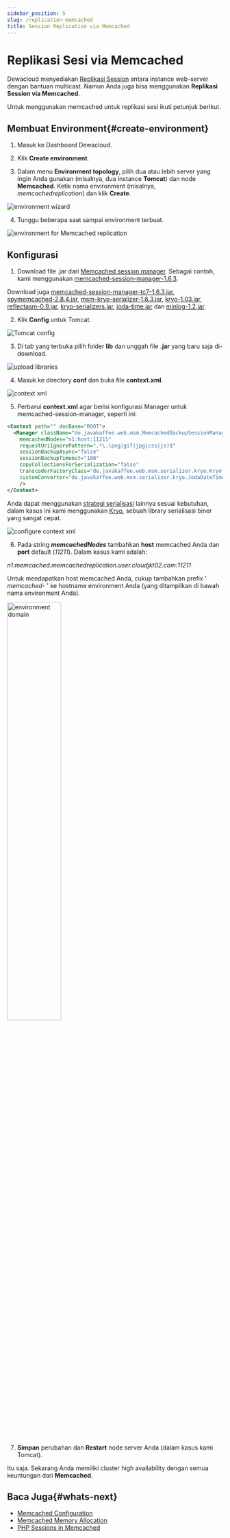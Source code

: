 ```yaml
---
sidebar_position: 5
slug: /replication-memcached
title: Session Replication via Memcached
---
```


# Replikasi Sesi via Memcached

Dewacloud menyediakan [Replikasi Session](https://docs.dewacloud.com/docs/auto-clustering/) antara instance web-server dengan bantuan multicast. Namun Anda juga bisa menggunakan **Replikasi Session via Memcached**.

Untuk menggunakan memcached untuk replikasi sesi ikuti petunjuk berikut.

## Membuat Environment{#create-environment}

1. Masuk ke Dashboard Dewacloud.

2. Klik **Create environment**.

3. Dalam menu **Environment topology**, pilih dua atau lebih server yang ingin Anda gunakan (misalnya, dua instance **Tomcat**) dan node **Memcached**. Ketik nama environment (misalnya, _memcachedreplication_) dan klik **Create**.

<p>
<img src="https://assets.dewacloud.com/dewacloud-docs/memcached/memcached-replication-1.png" alt="environment wizard" max-width="100%"/>
</p>

4. Tunggu beberapa saat sampai environment terbuat.

<p>
<img src="https://assets.dewacloud.com/dewacloud-docs/memcached/memcached-replication-2.png" alt="environment for Memcached replication" max-width="100%"/>
</p>

## Konfigurasi

1. Download file .jar dari [Memcached session manager](http://code.google.com/p/memcached-session-manager/). Sebagai contoh, kami menggunakan [memcached-session-manager-1.6.3](http://code.google.com/p/memcached-session-manager/).

Download juga [memcached-session-manager-tc7-1.6.3.jar](http://code.google.com/p/memcached-session-manager/downloads/detail?name=memcached-session-manager-tc7-1.6.3.jar), [spymemcached-2.8.4.jar](http://code.google.com/p/spymemcached/downloads/detail?name=spymemcached-2.8.4.jar), [msm-kryo-serializer-1.6.3.jar](http://code.google.com/p/memcached-session-manager/downloads/detail?name=msm-kryo-serializer-1.6.3.jar&can=2&q=), [kryo-1.03.jar](http://code.google.com/p/memcached-session-manager/downloads/detail?name=kryo-1.03.jar&can=2&q=), [reflectasm-0.9.jar](http://code.google.com/p/memcached-session-manager/downloads/detail?name=reflectasm-0.9.jar&can=2&q=), [kryo-serializers.jar](https://mvnrepository.com/artifact/de.javakaffee/kryo-serializers), [joda-time.jar](https://repo1.maven.org/maven2/joda-time/joda-time/1.5.2/joda-time-1.5.2.jar) dan [minlog-1.2.jar](http://code.google.com/p/memcached-session-manager/downloads/detail?name=minlog-1.2.jar&can=2&q=).

2. Klik **Config** untuk Tomcat.

<p>
<img src="https://assets.dewacloud.com/dewacloud-docs/memcached/memcached-replication-3.png" alt="Tomcat config" max-width="100%"/>
</p>

3. Di tab yang terbuka pilih folder **lib** dan unggah file **.jar** yang baru saja di-download.

<p>
<img src="https://assets.dewacloud.com/dewacloud-docs/memcached/memcached-replication-4.png" alt="upload libraries" max-width="100%"/>
</p>

4. Masuk ke directory **conf** dan buka file **context.xml**.

<p>
<img src="https://assets.dewacloud.com/dewacloud-docs/memcached/memcached-replication-5.png" alt="context xml" max-width="100%"/>
</p>

5. Perbarui **context.xml** agar berisi konfigurasi Manager untuk memcached-session-manager, seperti ini:

```xml
<Context path="" docBase="ROOT">
  <Manager className="de.javakaffee.web.msm.MemcachedBackupSessionManager"
    memcachedNodes="n1:host:11211"
    requestUriIgnorePattern=".*\.(png|gif|jpg|css|js)$"
    sessionBackupAsync="false"
    sessionBackupTimeout="100"
    copyCollectionsForSerialization="false"
    transcoderFactoryClass="de.javakaffee.web.msm.serializer.kryo.KryoTranscoderFactory"
    customConverter="de.javakaffee.web.msm.serializer.kryo.JodaDateTimeRegistration"
    />
</Context>
```

Anda dapat menggunakan [strategi serialisasi](http://code.google.com/p/memcached-session-manager/wiki/SerializationStrategies) lainnya sesuai kebutuhan, dalam kasus ini kami menggunakan [Kryo](http://code.google.com/p/kryo/), sebuah library serialisasi biner yang sangat cepat.

<p>
<img src="https://assets.dewacloud.com/dewacloud-docs/memcached/memcached-replication-6.png" alt="configure context xml" max-width="100%"/>
</p>

6. Pada string _**memcachedNodes**_ tambahkan **host** memcached Anda dan **port** default (_11211_). Dalam kasus kami adalah:

_n1:memcached.memcachedreplication.user.cloudjkt02.com:11211_

Untuk mendapatkan host memcached Anda, cukup tambahkan prefix ' _memcached-_ ' ke hostname environment Anda (yang ditampilkan di bawah nama environment Anda).

<p>
<img src="https://assets.dewacloud.com/dewacloud-docs/memcached/memcached-replication-7.png" alt="environment domain" width="50%"/>
</p>

7. **Simpan** perubahan dan **Restart** node server Anda (dalam kasus kami Tomcat).

Itu saja. Sekarang Anda memiliki cluster high availability dengan semua keuntungan dari **Memcached**.

## Baca Juga{#whats-next}

- [Memcached Configuration](https://docs.dewacloud.com/docs/memcached-configuration/)
- [Memcached Memory Allocation](https://docs.dewacloud.com/docs/memcached-memory-allocation/)
- [PHP Sessions in Memcached](https://docs.dewacloud.com/docs/memcached-php-sessions/)